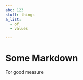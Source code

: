 ```yaml
---
abc: 123
stuff: things
a_list:
  - of
  - values

---
```














# Some Markdown

For good measure












